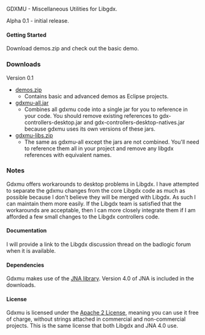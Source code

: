 GDXMU - Miscellaneous Utilities for Libgdx.

Alpha 0.1 - initial release.

#### Getting Started
Download demos.zip and check out the basic demo.

### Downloads
Version 0.1

* [demos.zip](http://dl.bintray.com/terrywalsh123/gdxmu/demos.zip)
   - Contains basic and advanced demos as Eclipse projects.
* [gdxmu-all.jar](http://dl.bintray.com/terrywalsh123/gdxmu/gdxmu-all.jar)
   - Combines all gdxmu code into a single jar for you to reference in your
     code. You should remove existing references to gdx-controllers-desktop.jar
     and gdx-controllers-desktop-natives.jar because gdxmu uses its own versions
     of these jars.
* [gdxmu-libs.zip](http://dl.bintray.com/terrywalsh123/gdxmu/gdxmu-libs.zip)
   - The same as gdxmu-all except the jars are not combined. You'll need to
     reference them all in your project and remove any libgdx references with
     equivalent names.

### Notes
Gdxmu offers workarounds to desktop problems in Libgdx. I have attempted to separate the gdxmu
changes from the core Libgdx code as much as possible because I don't believe they will be merged
with Libgdx. As such I can maintain them more easily. If the Libgdx team is satisfied that the
workarounds are acceptable, then I can more closely integrate them if I am afforded a few small
changes to the Libgdx controllers code.

#### Documentation
I will provide a link to the Libgdx discussion thread on the badlogic forum when it is available.

#### Dependencies
Gdxmu makes use of the [JNA library](https://github.com/twall/jna). Version 4.0 of JNA is included
in the downloads.

#### License
Gdxmu is licensed under the [Apache 2 License](http://www.apache.org/licenses/LICENSE-2.0.html), meaning you
can use it free of charge, without strings attached in commercial and non-commercial projects. This is the same
license that both Libgdx and JNA 4.0 use.

